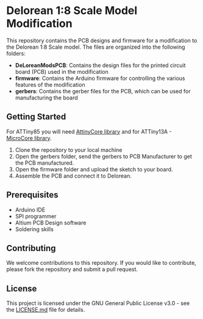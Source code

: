 # Delorean 1:8 Scale Model Modification

This repository contains the PCB designs and firmware for a modification to the Delorean 1:8 Scale model. The files are organized into the following folders:

- **DeLoreanModsPCB**: Contains the design files for the printed circuit board (PCB) used in the modification
- **firmware**: Contains the Arduino firmware for controlling the various features of the modification
- **gerbers**: Contains the gerber files for the PCB, which can be used for manufacturing the board

## Getting Started
For ATTiny85 you will need [AttinyCore library](https://github.com/SpenceKonde/ATTinyCore) and for ATTiny13A - [MicroCore library](https://github.com/MCUdude/MicroCore). 
1. Clone the repository to your local machine
2. Open the gerbers folder, send the gerbers to PCB Manufacturer to get the PCB manufactured.
3. Open the firmware folder and upload the sketch to your board. 
4. Assemble the PCB and connect it to Delorean.

## Prerequisites

- Arduino IDE
- SPI programmer
- Altium PCB Design software
- Soldering skills

## Contributing

We welcome contributions to this repository. If you would like to contribute, please fork the repository and submit a pull request.

## License

This project is licensed under the GNU General Public License v3.0 - see the [LICENSE.md](LICENSE.md) file for details.
